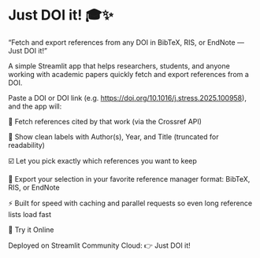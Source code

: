 # Just DOI it! 🎓✨

“Fetch and export references from any DOI in BibTeX, RIS, or EndNote — Just DOI it!”


A simple Streamlit app that helps researchers, students, and anyone working with academic papers quickly fetch and export references from a DOI.

Paste a DOI or DOI link (e.g. https://doi.org/10.1016/j.stress.2025.100958), and the app will:

🔎 Fetch references cited by that work (via the Crossref API)

📝 Show clean labels with Author(s), Year, and Title (truncated for readability)

☑️ Let you pick exactly which references you want to keep

💾 Export your selection in your favorite reference manager format: BibTeX, RIS, or EndNote

⚡ Built for speed with caching and parallel requests so even long reference lists load fast

🚀 Try it Online

Deployed on Streamlit Community Cloud:
👉 Just DOI it!
